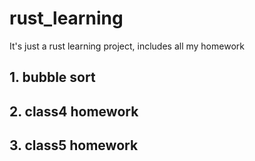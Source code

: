 # rust_learning
It's just a rust learning project, includes all my homework
## 1. bubble sort
## 2. class4 homework
## 3. class5 homework
